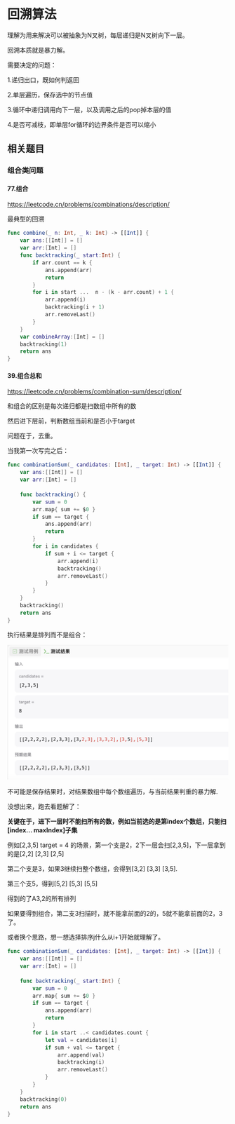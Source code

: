 # 回溯算法

理解为用来解决可以被抽象为N叉树，每层递归是N叉树向下一层。

回溯本质就是暴力解。

需要决定的问题：

1.递归出口，既如何判返回

2.单层遍历，保存选中的节点值

3.循环中递归调用向下一层，以及调用之后的pop掉本层的值

4.是否可减枝，即单层for循环的边界条件是否可以缩小



## 相关题目

### 组合类问题

####  77.组合

https://leetcode.cn/problems/combinations/description/

最典型的回溯

```swift
func combine(_ n: Int, _ k: Int) -> [[Int]] {
    var ans:[[Int]] = []
    var arr:[Int] = []
    func backtracking(_ start:Int) {
        if arr.count == k {
            ans.append(arr)
            return
        }
        for i in start ...  n - (k - arr.count) + 1 {
            arr.append(i)
            backtracking(i + 1)
            arr.removeLast()
        }
    }
    var combineArray:[Int] = []
    backtracking(1)
    return ans
}
```



#### 39.组合总和

https://leetcode.cn/problems/combination-sum/description/

和组合的区别是每次递归都是扫数组中所有的数

然后进下层前，判断数组当前和是否小于target

问题在于，去重。



当我第一次写完之后：

```swift
func combinationSum(_ candidates: [Int], _ target: Int) -> [[Int]] {
    var ans:[[Int]] = []
    var arr:[Int] = []

    func backtracking() {
        var sum = 0
        arr.map{ sum += $0 }
        if sum == target {
            ans.append(arr)
            return
        }
        for i in candidates {
            if sum + i <= target {
                arr.append(i)
                backtracking()
                arr.removeLast()
            }
        }
    }
    backtracking()
    return ans
}
```

执行结果是排列而不是组合：

<img src="./1/1.jpg" style="zoom:50%;" />

不可能是保存结果时，对结果数组中每个数组遍历，与当前结果判重的暴力解.

没想出来，跑去看题解了：

<b>关键在于，进下一层时不能扫所有的数，例如当前选的是第index个数组，只能扫[index... maxIndex]子集</b>

例如[2,3,5] target = 4 的场景，第一个支是2，2下一层会扫[2,3,5]，下一层拿到的是[2,2] [2,3] [2,5]

第二个支是3，如果3继续扫整个数组，会得到[3,2] [3,3] [3,5].

第三个支5，得到[5,2] [5,3] [5,5]

得到的了A3,2的所有排列

如果要得到组合，第二支3扫描时，就不能拿前面的2的，5就不能拿前面的2，3了。

或者换个思路，想一想选择排序j什么从i+1开始就理解了。

```swift
func combinationSum(_ candidates: [Int], _ target: Int) -> [[Int]] {
    var ans:[[Int]] = []
    var arr:[Int] = []

    func backtracking(_ start:Int) {
        var sum = 0
        arr.map{ sum += $0 }
        if sum == target {
            ans.append(arr)
            return
        }
        for i in start ..< candidates.count {
            let val = candidates[i]
            if sum + val <= target {
                arr.append(val)
                backtracking(i)
                arr.removeLast()
            }
        }
    }
    backtracking(0)
    return ans
}
```






